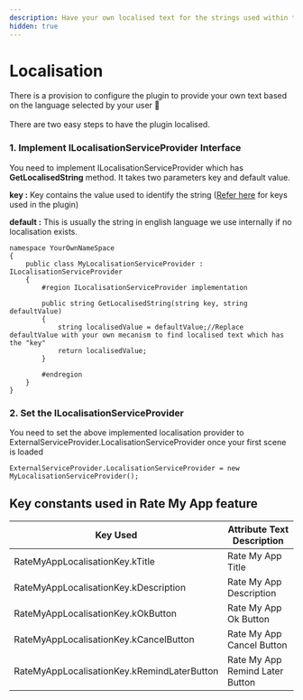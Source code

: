 ```yaml
---
description: Have your own localised text for the strings used within the plugin
hidden: true
---
```


# Localisation

There is a provision to configure the plugin to provide your own text based on the language selected by your user :tada:\
\
There are two easy steps to have the plugin localised.

### 1. Implement ILocalisationServiceProvider Interface

You need to implement ILocalisationServiceProvider which has **GetLocalisedString** method. It takes two parameters key and default value.

**key :** Key contains the value used to identify the string ([Refer here](localisation.md#key-constants-class-for-each-feature) for keys used in the plugin)

**default :** This is usually the string in english language we use internally if no localisation exists.

```
namespace YourOwnNameSpace
{
    public class MyLocalisationServiceProvider : ILocalisationServiceProvider
    {
        #region ILocalisationServiceProvider implementation

        public string GetLocalisedString(string key, string defaultValue)
        {
            string localisedValue = defaultValue;//Replace defaultValue with your own mecanism to find localised text which has the "key"
            return localisedValue;
        }

        #endregion
    }
}
```

### 2. Set the ILocalisationServiceProvider

You need to set the above implemented localisation provider to ExternalServiceProvider.LocalisationServiceProvider once your first scene is loaded

```
ExternalServiceProvider.LocalisationServiceProvider = new MyLocalisationServiceProvider();
```



## Key constants used in Rate My App feature

<table><thead><tr><th>Key Used</th><th width="312">Attribute Text Description</th></tr></thead><tbody><tr><td>RateMyAppLocalisationKey.kTitle</td><td>Rate My App Title</td></tr><tr><td>RateMyAppLocalisationKey.kDescription</td><td>Rate My App Description</td></tr><tr><td>RateMyAppLocalisationKey.kOkButton</td><td>Rate My App Ok Button</td></tr><tr><td>RateMyAppLocalisationKey.kCancelButton</td><td>Rate My App Cancel Button</td></tr><tr><td>RateMyAppLocalisationKey.kRemindLaterButton</td><td>Rate My App Remind Later Button</td></tr></tbody></table>
